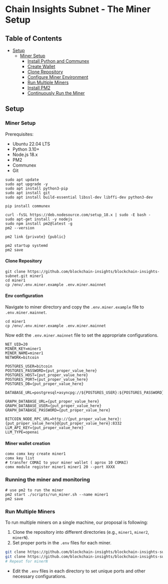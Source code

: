 # Chain Insights Subnet - The Miner Setup

## Table of Contents
- [Setup](#setup)
  - [Miner Setup](#miner-setup)
    - [Install Python and Communex](#install-python-and-communex)
    - [Create Wallet](#create-wallet)
    - [Clone Repository](#clone-repository)
    - [Configure Miner Environment](#configure-miner-environment)
    - [Run Multiple Miners](#run-multiple-miners)
    - [Install PM2](#install-pm2)
    - [Continuously Run the Miner](#continuously-run-the-miner)

## Setup

### Miner Setup

Prerequisites:
- Ubuntu 22.04 LTS
- Python 3.10+
- Node.js 18.x
- PM2
- Communex
- Git

```
sudo apt update
sudo apt upgrade -y
sudo apt install python3-pip
sudo apt install git
sudo apt install build-essential libssl-dev libffi-dev python3-dev

pip install communex

curl -fsSL https://deb.nodesource.com/setup_18.x | sudo -E bash -
sudo apt-get install -y nodejs
sudo npm install pm2@latest -g
pm2 --version

pm2 link {private} {public}

pm2 startup systemd
pm2 save
```

#### Clone Repository
```
git clone https://github.com/blockchain-insights/blockchain-insights-subnet.git miner1
cd miner1
cp /env/.env.miner.example .env.miner.mainnet
```

#### Env configuration

Navigate to miner directory and copy the `.env.miner.example` file to `.env.miner.mainnet`.
```
cd miner1
cp /env/.env.miner.example .env.miner.mainnet
```

Now edit the `.env.miner.mainnet` file to set the appropriate configurations.
```
NET_UID=20
MINER_KEY=miner1
MINER_NAME=miner1
NETWORK=bitcoin

POSTGRES_USER=bitcoin
POSTGRES_PASSWORD={put_proper_value_here}
POSTGRES_HOST={put_proper_value_here}
POSTGRES_PORT={put_proper_value_here}
POSTGRES_DB={put_proper_value_here}

DATABASE_URL=postgresql+asyncpg://${POSTGRES_USER}:${POSTGRES_PASSWORD}@${POSTGRES_HOST}:${POSTGRES_PORT}/${POSTGRES_DB}

GRAPH_DATABASE_URL={put_proper_value_here}
GRAPH_DATABASE_USER={put_proper_value_here}
GRAPH_DATABASE_PASSWORD={put_proper_value_here}

BITCOIN_NODE_RPC_URL=http://{put_proper_value_here}:{put_proper_value_here}@{put_proper_value_here}:8332
LLM_API_KEY={put_proper_value_here}
LLM_TYPE=openai

```
 
#### Miner wallet creation

```
comx comx key create miner1
comx key list
# transfer COMAI to your miner wallet ( aprox 10 COMAI)
comx module register miner1 miner1 20 --port XXXX
```

### Running the miner and monitoring
```
# use pm2 to run the miner
pm2 start ./scripts/run_miner.sh --name miner1
pm2 save
```


### Run Multiple Miners

To run multiple miners on a single machine, our proposal is following:

1. Clone the repository into different directories (e.g., `miner1`, `miner2`, `minerN`).
2. Set proper ports in the `.env` files for each miner.

```sh
git clone https://github.com/blockchain-insights/blockchain-insights-subnet.git miner1
git clone https://github.com/blockchain-insights/blockchain-insights-subnet.git miner2
# Repeat for minerN
```

- Edit the `.env` files in each directory to set unique ports and other necessary configurations.
 